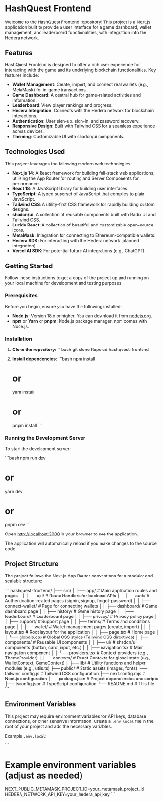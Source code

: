 # HashQuest Frontend

Welcome to the HashQuest Frontend repository! This project is a Next.js application built to provide a user interface for a game dashboard, wallet management, and leaderboard functionalities, with integration into the Hedera network.

## Features

HashQuest Frontend is designed to offer a rich user experience for interacting with the game and its underlying blockchain functionalities. Key features include:

-   **Wallet Management**: Create, import, and connect real wallets (e.g., MetaMask) for in-game transactions.
-   **Game Dashboard**: A central hub for game-related activities and information.
-   **Leaderboard**: View player rankings and progress.
-   **Hedera Integration**: Connects with the Hedera network for blockchain interactions.
-   **Authentication**: User sign-up, sign-in, and password recovery.
-   **Responsive Design**: Built with Tailwind CSS for a seamless experience across devices.
-   **Theming**: Customizable UI with shadcn/ui components.

## Technologies Used

This project leverages the following modern web technologies:

-   **Next.js 14**: A React framework for building full-stack web applications, utilizing the App Router for routing and Server Components for performance.
-   **React 18**: A JavaScript library for building user interfaces.
-   **TypeScript**: A typed superset of JavaScript that compiles to plain JavaScript.
-   **Tailwind CSS**: A utility-first CSS framework for rapidly building custom designs.
-   **shadcn/ui**: A collection of reusable components built with Radix UI and Tailwind CSS.
-   **Lucide React**: A collection of beautiful and customizable open-source icons.
-   **MetaMask**: Integration for connecting to Ethereum-compatible wallets.
-   **Hedera SDK**: For interacting with the Hedera network (planned integration).
-   **Vercel AI SDK**: For potential future AI integrations (e.g., ChatGPT).

## Getting Started

Follow these instructions to get a copy of the project up and running on your local machine for development and testing purposes.

### Prerequisites

Before you begin, ensure you have the following installed:

-   **Node.js**: Version 18.x or higher. You can download it from [nodejs.org](https://nodejs.org/).
-   **npm** or **Yarn** or **pnpm**: Node.js package manager. npm comes with Node.js.

### Installation

1.  **Clone the repository**:
    \`\`\`bash
    git clone Repo
    cd hashquest-frontend

2.  **Install dependencies**:
    \`\`\`bash
    npm install
    # or
    yarn install
    # or
    pnpm install
    \`\`\`

### Running the Development Server

To start the development server:

\`\`\`bash
npm run dev
# or
yarn dev
# or
pnpm dev
\`\`\`

Open [http://localhost:3000](http://localhost:3000) in your browser to see the application.

The application will automatically reload if you make changes to the source code.

## Project Structure

The project follows the Next.js App Router conventions for a modular and scalable structure:

\`\`\`
hashquest-frontend/
├── src/
│   ├── app/                  # Main application routes and pages
│   │   ├── api/              # Route Handlers for backend APIs
│   │   ├── auth/             # Authentication-related pages (signin, signup, forgot-password)
│   │   ├── connect-wallet/   # Page for connecting wallets
│   │   ├── dashboard/        # Game dashboard page
│   │   ├── history/          # Game history page
│   │   ├── leaderboard/      # Leaderboard page
│   │   ├── privacy/          # Privacy policy page
│   │   ├── support/          # Support page
│   │   ├── terms/            # Terms and conditions page
│   │   ├── wallet/           # Wallet management pages (create, import)
│   │   ├── layout.tsx        # Root layout for the application
│   │   ├── page.tsx          # Home page
│   │   └── globals.css       # Global CSS styles (Tailwind CSS directives)
│   ├── components/           # Reusable UI components
│   │   ├── ui/               # shadcn/ui components (button, card, input, etc.)
│   │   ├── navigation.tsx    # Main navigation component
│   │   └── providers.tsx     # Context providers (e.g., ThemeProvider)
│   ├── contexts/             # React Contexts for global state (e.g., WalletContext, GameContext)
│   ├── lib/                  # Utility functions and helper modules (e.g., utils.ts)
├── public/                   # Static assets (images, fonts)
├── tailwind.config.js        # Tailwind CSS configuration
├── next.config.mjs           # Next.js configuration
├── package.json              # Project dependencies and scripts
├── tsconfig.json             # TypeScript configuration
└── README.md                 # This file
\`\`\`

## Environment Variables

This project may require environment variables for API keys, database connections, or other sensitive information. Create a `.env.local` file in the root of your project and add the necessary variables.

Example `.env.local`:

\`\`\`
# Example environment variables (adjust as needed)
NEXT_PUBLIC_METAMASK_PROJECT_ID=your_metamask_project_id
HEDERA_NETWORK_API_KEY=your_hedera_api_key
\`\`\`